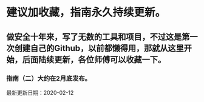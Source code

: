 # 建议加收藏，指南永久持续更新。
## 做安全十年来，写了无数的工具和项目，不过这是第一次创建自己的Github，以前都懒得用，那就从这里开始，后面陆续更新，各位师傅可以收藏一下。

### 指南（二）大约在2月底发布。

最新更新日期：2020-02-12

